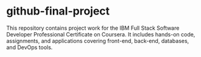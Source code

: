 # github-final-project
This repository contains project work for the IBM Full Stack Software Developer Professional Certificate on Coursera. It includes hands-on code, assignments, and applications covering front-end, back-end, databases, and DevOps tools.

